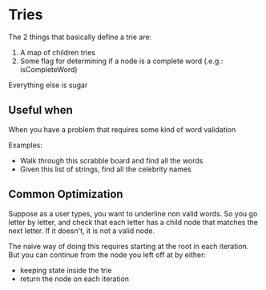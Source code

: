 # Tries

The 2 things that basically define a trie are:
1. A map of children tries
2. Some flag for determining if a node is a complete word (.e.g.: isCompleteWord)

Everything else is sugar

## Useful when
When you have a problem that requires some kind of word validation

Examples:
* Walk through this scrabble board and find all the words
* Given this list of strings, find all the celebrity names
  
## Common Optimization

Suppose as a user types, you want to underline non valid words. So you go letter by letter, and check that each letter has a child node that matches the next letter. If it doesn't, it is not a valid node.

The naive way of doing this requires starting at the root in each iteration. But you can continue from the node you left off at by either:
* keeping state inside the trie
* return the node on each iteration
